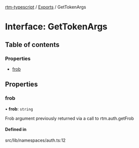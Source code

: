 [rtm-typescript](../README.md) / [Exports](../modules.md) / GetTokenArgs

# Interface: GetTokenArgs

## Table of contents

### Properties

- [frob](GetTokenArgs.md#frob)

## Properties

### frob

• **frob**: `string`

Frob argument previously returned via a
call to rtm.auth.getFrob

#### Defined in

src/lib/namespaces/auth.ts:12
